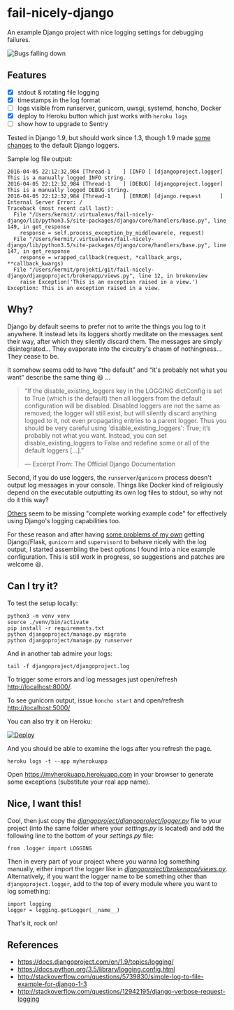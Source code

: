 fail-nicely-django
==================

An example Django project with nice logging settings for debugging failures.

![Bugs falling down](https://media.giphy.com/media/6WMXVZxdSIONW/giphy.gif)

Features
--------

- [x] stdout & rotating file logging
- [x] timestamps in the log format
- [ ] logs visible from runserver, gunicorn, uwsgi, systemd, honcho, Docker
- [x] deploy to Heroku button which just works with `heroku logs`
- [ ] show how to upgrade to Sentry

Tested in Django 1.9, but should work since 1.3, though 1.9 made
[some changes](https://docs.djangoproject.com/en/1.9/releases/1.9/#default-logging-changes-19)
to the default Django loggers.

Sample log file output:

```
2016-04-05 22:12:32,984 [Thread-1    ] [INFO ] [djangoproject.logger]  This is a manually logged INFO string.
2016-04-05 22:12:32,984 [Thread-1    ] [DEBUG] [djangoproject.logger]  This is a manually logged DEBUG string.
2016-04-05 22:12:32,984 [Thread-1    ] [ERROR] [django.request      ]  Internal Server Error: /
Traceback (most recent call last):
  File "/Users/kermit/.virtualenvs/fail-nicely-django/lib/python3.5/site-packages/django/core/handlers/base.py", line 149, in get_response
    response = self.process_exception_by_middleware(e, request)
  File "/Users/kermit/.virtualenvs/fail-nicely-django/lib/python3.5/site-packages/django/core/handlers/base.py", line 147, in get_response
    response = wrapped_callback(request, *callback_args, **callback_kwargs)
  File "/Users/kermit/projekti/git/fail-nicely-django/djangoproject/brokenapp/views.py", line 12, in brokenview
    raise Exception('This is an exception raised in a view.')
Exception: This is an exception raised in a view.
```


Why?
----

Django by default seems to prefer not to write the things you log to it
anywhere. It instead lets its loggers shortly meditate on the messages sent
their way, after which they silently discard them.
The messages are simply disintegrated...
They evaporate into the circuitry's chasm of nothingness... They cease to be.


It somehow seems odd to have “the default” and
“it's probably not what you want” describe the same thing :smiley: ...

> “If the disable_existing_loggers key in the LOGGING dictConfig is set to True
(which is the default) then all loggers from the default configuration will be
disabled. Disabled loggers are not the same as removed; the logger will still
exist, but will silently discard anything logged to it, not even propagating
entries to a parent logger. Thus you should be very careful using
'disable_existing_loggers': True; it’s probably not what you want.
Instead, you can set disable_existing_loggers to False and redefine
some or all of the default loggers [...].”
>
>  — Excerpt From: The Official Django Documentation

Second, if you do use loggers, the `runserver`/`gunicorn` process doesn't output
log messages in your console. Things like Docker kind of religiously depend on
the executable outputting its own log files to stdout,
so why not do it this way?

[Others](http://stackoverflow.com/questions/5739830/simple-log-to-file-example-for-django-1-3/7045981)
seem to be missing "complete working example code" for effectively using
Django's logging capabilities too.

For these reason and after having
[some problems of my own](https://github.com/benoitc/gunicorn/issues/1124#issuecomment-161990634)
getting Django/Flask, `gunicorn` and `supervisord`
to behave nicely with the log output, I started assembling
the best options I found into a nice example configuration. This is still
work in progress, so suggestions and patches are welcome :smiley:.


Can I try it?
-------------

To test the setup locally:

    python3 -m venv venv
    source ./venv/bin/activate
    pip install -r requirements.txt
    python djangoproject/manage.py migrate
    python djangoproject/manage.py runserver

And in another tab admire your logs:

    tail -f djangoproject/djangoproject.log

To trigger some errors and log messages
just open/refresh <http://localhost:8000/>.

To see gunicorn output, issue `honcho start`
and open/refresh <http://localhost:5000/>

You can also try it on Heroku:

[![Deploy](https://www.herokucdn.com/deploy/button.png)](https://heroku.com/deploy)

And you should be able to examine the logs after you refresh the page.

    heroku logs -t --app myherokuapp

Open <https://myherokuapp.herokuapp.com> in your browser
to generate some exceptions (substitute your real app name).


Nice, I want this!
------------------

Cool, then just copy the
[*djangoproject/djangoproject/logger.py*](https://github.com/metakermit/fail-nicely-django/blob/master/djangoproject/djangoproject/logger.py)
file to your project (into the same folder where your *settings.py* is located)
and add the following line to the bottom of your *settings.py* file:

    from .logger import LOGGING

Then in every part of your project where you wanna log something manually,
either import the logger like in
[*djangoproject/brokenapp/views.py*](https://github.com/metakermit/fail-nicely-django/blob/master/djangoproject/brokenapp/views.py).
Alternatively, if you want the logger name to be something other
than `djangoproject.logger`, add to the top of every module
where you want to log something:

    import logging
    logger = logging.getLogger(__name__)

That's it, rock on!

References
----------

- https://docs.djangoproject.com/en/1.9/topics/logging/
- https://docs.python.org/3.5/library/logging.config.html
- http://stackoverflow.com/questions/5739830/simple-log-to-file-example-for-django-1-3
- http://stackoverflow.com/questions/12942195/django-verbose-request-logging
